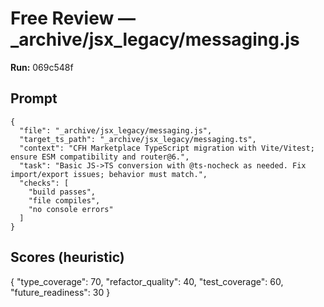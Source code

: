# Free Review — _archive/jsx_legacy/messaging.js

**Run:** 069c548f

## Prompt

```
{
  "file": "_archive/jsx_legacy/messaging.js",
  "target_ts_path": "_archive/jsx_legacy/messaging.ts",
  "context": "CFH Marketplace TypeScript migration with Vite/Vitest; ensure ESM compatibility and router@6.",
  "task": "Basic JS->TS conversion with @ts-nocheck as needed. Fix import/export issues; behavior must match.",
  "checks": [
    "build passes",
    "file compiles",
    "no console errors"
  ]
}
```

## Scores (heuristic)

{
  "type_coverage": 70,
  "refactor_quality": 40,
  "test_coverage": 60,
  "future_readiness": 30
}
